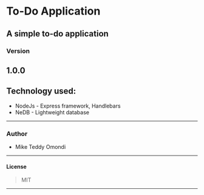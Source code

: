 # To-Do Application
A simple to-do application
---
### Version
1.0.0
---
## Technology used:
* NodeJs - Express framework, Handlebars
* NeDB - Lightweight database
---
### Author
* Mike Teddy Omondi
---
#### License
> MIT
***

